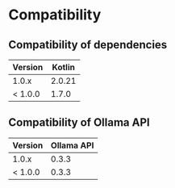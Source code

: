 # Compatibility

## Compatibility of dependencies

| Version  | Kotlin |
|----------|--------|
| 1.0.x    | 2.0.21 |
| < 1.0.0  | 1.7.0  |

## Compatibility of Ollama API

| Version | Ollama API |
|---------|------------|
| 1.0.x   | 0.3.3      |
| < 1.0.0 | 0.3.3      |
